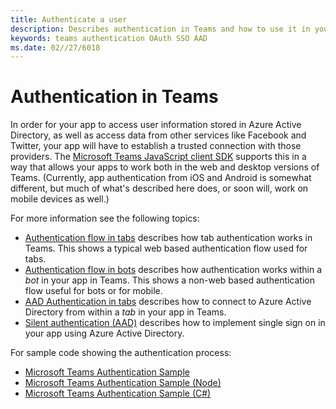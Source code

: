```yaml
---
title: Authenticate a user
description: Describes authentication in Teams and how to use it in your apps
keywords: teams authentication OAuth SSO AAD
ms.date: 02//27/6018
---
```

# Authentication in Teams

In order for your app to access user information stored in Azure Active Directory, as well as access data from other services like Facebook and Twitter, your app will have to establish a trusted connection with those providers. The [Microsoft Teams JavaScript client SDK](https://docs.microsoft.com/en-us/javascript/api/overview/msteams-client) supports this in a way that allows your apps to work both in the web and desktop versions of Teams. (Currently, app authentication from iOS and Android is somewhat different, but much of what's described here does, or soon will, work on mobile devices as well.)

For more information see the following topics:

* [Authentication flow in tabs](~/concepts/authentication/auth-flow-tab) describes how tab authentication works in Teams. This shows a typical web based authentication flow used for tabs.
* [Authentication flow in bots](~/concepts/authentication/auth-flow-bot) describes how authentication works within a *bot* in your app in Teams. This shows a non-web based authentication flow useful for bots or for mobile.
* [AAD Authentication in tabs](~/concepts/authentication/auth-tab-AAD) describes how to connect to Azure Active Directory from within a *tab* in your app in Teams.
* [Silent authentication (AAD)](~/concepts/authentication/auth-silent) describes how to implement single sign on in your app using Azure Active Directory.

For sample code showing the authentication process:

* [Microsoft Teams Authentication Sample](https://github.com/OfficeDev/microsoft-teams-sample-auth-node)
* [Microsoft Teams Authentication Sample (Node)](https://github.com/OfficeDev/microsoft-teams-sample-complete-node)
* [Microsoft Teams Authentication Sample (C#)](https://github.com/OfficeDev/microsoft-teams-sample-complete-csharp)
